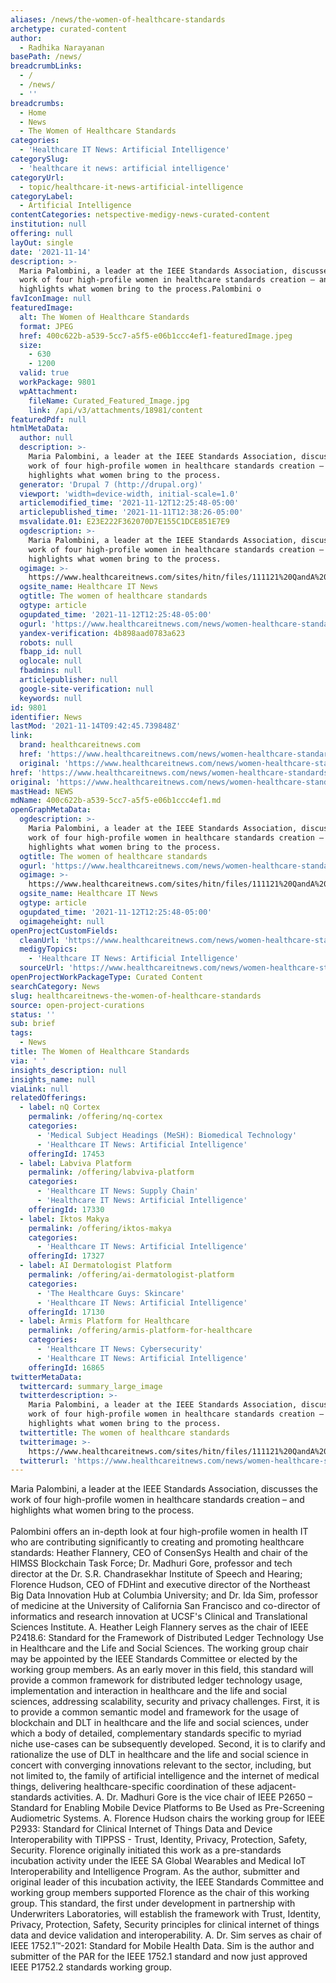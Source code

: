 ```yaml
---
aliases: /news/the-women-of-healthcare-standards
archetype: curated-content
author:
  - Radhika Narayanan
basePath: /news/
breadcrumbLinks:
  - /
  - /news/
  - ''
breadcrumbs:
  - Home
  - News
  - The Women of Healthcare Standards
categories:
  - 'Healthcare IT News: Artificial Intelligence'
categorySlug:
  - 'healthcare it news: artificial intelligence'
categoryUrl:
  - topic/healthcare-it-news-artificial-intelligence
categoryLabel:
  - Artificial Intelligence
contentCategories: netspective-medigy-news-curated-content
institution: null
offering: null
layOut: single
date: '2021-11-14'
description: >-
  Maria Palombini, a leader at the IEEE Standards Association, discusses the
  work of four high-profile women in healthcare standards creation – and
  highlights what women bring to the process.Palombini o
favIconImage: null
featuredImage:
  alt: The Women of Healthcare Standards
  format: JPEG
  href: 400c622b-a539-5cc7-a5f5-e06b1ccc4ef1-featuredImage.jpeg
  size:
    - 630
    - 1200
  valid: true
  workPackage: 9801
  wpAttachment:
    fileName: Curated_Featured_Image.jpg
    link: /api/v3/attachments/18981/content
featuredPdf: null
htmlMetaData:
  author: null
  description: >-
    Maria Palombini, a leader at the IEEE Standards Association, discusses the
    work of four high-profile women in healthcare standards creation – and
    highlights what women bring to the process.
  generator: 'Drupal 7 (http://drupal.org)'
  viewport: 'width=device-width, initial-scale=1.0'
  articlemodified_time: '2021-11-12T12:25:48-05:00'
  articlepublished_time: '2021-11-11T12:38:26-05:00'
  msvalidate.01: E23E222F362070D7E155C1DCE851E7E9
  ogdescription: >-
    Maria Palombini, a leader at the IEEE Standards Association, discusses the
    work of four high-profile women in healthcare standards creation – and
    highlights what women bring to the process.
  ogimage: >-
    https://www.healthcareitnews.com/sites/hitn/files/111121%20QandA%20Women%20in%20Standards%201200.jpg
  ogsite_name: Healthcare IT News
  ogtitle: The women of healthcare standards
  ogtype: article
  ogupdated_time: '2021-11-12T12:25:48-05:00'
  ogurl: 'https://www.healthcareitnews.com/news/women-healthcare-standards'
  yandex-verification: 4b898aad0783a623
  robots: null
  fbapp_id: null
  oglocale: null
  fbadmins: null
  articlepublisher: null
  google-site-verification: null
  keywords: null
id: 9801
identifier: News
lastMod: '2021-11-14T09:42:45.739848Z'
link:
  brand: healthcareitnews.com
  href: 'https://www.healthcareitnews.com/news/women-healthcare-standards'
  original: 'https://www.healthcareitnews.com/news/women-healthcare-standards'
href: 'https://www.healthcareitnews.com/news/women-healthcare-standards'
original: 'https://www.healthcareitnews.com/news/women-healthcare-standards'
mastHead: NEWS
mdName: 400c622b-a539-5cc7-a5f5-e06b1ccc4ef1.md
openGraphMetaData:
  ogdescription: >-
    Maria Palombini, a leader at the IEEE Standards Association, discusses the
    work of four high-profile women in healthcare standards creation – and
    highlights what women bring to the process.
  ogtitle: The women of healthcare standards
  ogurl: 'https://www.healthcareitnews.com/news/women-healthcare-standards'
  ogimage: >-
    https://www.healthcareitnews.com/sites/hitn/files/111121%20QandA%20Women%20in%20Standards%201200.jpg
  ogsite_name: Healthcare IT News
  ogtype: article
  ogupdated_time: '2021-11-12T12:25:48-05:00'
  ogimageheight: null
openProjectCustomFields:
  cleanUrl: 'https://www.healthcareitnews.com/news/women-healthcare-standards'
  medigyTopics:
    - 'Healthcare IT News: Artificial Intelligence'
  sourceUrl: 'https://www.healthcareitnews.com/news/women-healthcare-standards'
openProjectWorkPackageType: Curated Content
searchCategory: News
slug: healthcareitnews-the-women-of-healthcare-standards
source: open-project-curations
status: ''
sub: brief
tags:
  - News
title: The Women of Healthcare Standards
via: ' '
insights_description: null
insights_name: null
viaLink: null
relatedOfferings:
  - label: nQ Cortex
    permalink: /offering/nq-cortex
    categories:
      - 'Medical Subject Headings (MeSH): Biomedical Technology'
      - 'Healthcare IT News: Artificial Intelligence'
    offeringId: 17453
  - label: Labviva Platform
    permalink: /offering/labviva-platform
    categories:
      - 'Healthcare IT News: Supply Chain'
      - 'Healthcare IT News: Artificial Intelligence'
    offeringId: 17330
  - label: Iktos Makya
    permalink: /offering/iktos-makya
    categories:
      - 'Healthcare IT News: Artificial Intelligence'
    offeringId: 17327
  - label: AI Dermatologist Platform
    permalink: /offering/ai-dermatologist-platform
    categories:
      - 'The Healthcare Guys: Skincare'
      - 'Healthcare IT News: Artificial Intelligence'
    offeringId: 17130
  - label: Armis Platform for Healthcare
    permalink: /offering/armis-platform-for-healthcare
    categories:
      - 'Healthcare IT News: Cybersecurity'
      - 'Healthcare IT News: Artificial Intelligence'
    offeringId: 16865
twitterMetaData:
  twittercard: summary_large_image
  twitterdescription: >-
    Maria Palombini, a leader at the IEEE Standards Association, discusses the
    work of four high-profile women in healthcare standards creation – and
    highlights what women bring to the process.
  twittertitle: The women of healthcare standards
  twitterimage: >-
    https://www.healthcareitnews.com/sites/hitn/files/111121%20QandA%20Women%20in%20Standards%201200.jpg
  twitterurl: 'https://www.healthcareitnews.com/news/women-healthcare-standards'
---
```

<p>Maria Palombini, a leader at the IEEE Standards Association, discusses the work of four high-profile women in healthcare standards creation – and highlights what women bring to the process.<br><br>Palombini offers an in-depth look at four high-profile women in health IT who are contributing significantly to creating and promoting healthcare standards: Heather Flannery, CEO of ConsenSys Health and chair of the HIMSS Blockchain Task Force; Dr. Madhuri Gore, professor and tech director at the Dr. S.R. Chandrasekhar Institute of Speech and Hearing; Florence Hudson, CEO of FDHint and executive director of the Northeast Big Data Innovation Hub at Columbia University; and Dr. Ida Sim, professor of medicine at the University of California San Francisco and co-director of informatics and research innovation at UCSF's Clinical and Translational Sciences Institute.
A. Heather Leigh Flannery serves as the chair of IEEE P2418.6: Standard for the Framework of Distributed Ledger Technology Use in Healthcare and the Life and Social Sciences.
The working group chair may be appointed by the IEEE Standards Committee or elected by the working group members.
As an early mover in this field, this standard will provide a common framework for distributed ledger technology usage, implementation and interaction in healthcare and the life and social sciences, addressing scalability, security and privacy challenges.
First, it is to provide a common semantic model and framework for the usage of blockchain and DLT in healthcare and the life and social sciences, under which a body of detailed, complementary standards specific to myriad niche use-cases can be subsequently developed.
Second, it is to clarify and rationalize the use of DLT in healthcare and the life and social science in concert with converging innovations relevant to the sector, including, but not limited to, the family of artificial intelligence and the internet of medical things, delivering healthcare-specific coordination of these adjacent-standards activities.
A. Dr. Madhuri Gore is the vice chair of IEEE P2650 – Standard for Enabling Mobile Device Platforms to Be Used as Pre-Screening Audiometric Systems.
A. Florence Hudson chairs the working group for IEEE P2933: Standard for Clinical Internet of Things Data and Device Interoperability with TIPPSS - Trust, Identity, Privacy, Protection, Safety, Security.
Florence originally initiated this work as a pre-standards incubation activity under the IEEE SA Global Wearables and Medical IoT Interoperability and Intelligence Program.
As the author, submitter and original leader of this incubation activity, the IEEE Standards Committee and working group members supported Florence as the chair of this working group.
This standard, the first under development in partnership with Underwriters Laboratories, will establish the framework with Trust, Identity, Privacy, Protection, Safety, Security principles for clinical internet of things data and device validation and interoperability.
A. Dr. Sim serves as chair of IEEE 1752.1™-2021: Standard for Mobile Health Data.
Sim is the author and submitter of the PAR for the IEEE 1752.1 standard and now just approved IEEE P1752.2 standards working group.</p>